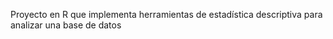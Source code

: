 Proyecto en R que implementa herramientas de estadística descriptiva para analizar una base de datos

